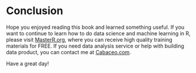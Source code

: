 # Conclusion

Hope you enjoyed reading this book and learned something useful. If you want to continue to learn how to do data science and machine learning in R, please visit [MasterR.org](http://masterr.org), where you can receive high quality training materials for FREE. If you need data analysis service or help with building data product, you can contact me at [Cabaceo.com](www.cabaceo.com).

Have a great day!